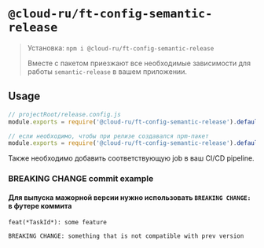 # `@cloud-ru/ft-config-semantic-release`

> Установка: `npm i @cloud-ru/ft-config-semantic-release`
>
> Вместе с пакетом приезжают все необходимые зависимости для работы `semantic-release` в вашем приложении.

## Usage

```js
// projectRoot/release.config.js
module.exports = require('@cloud-ru/ft-config-semantic-release').defaultReleaseConfig();

// если необходимо, чтобы при релизе создавался npm-пакет
module.exports = require('@cloud-ru/ft-config-semantic-release').defaultReleaseConfig({ shouldPublishPackage: true });
```
Также необходимо добавить соответствующую job в ваш CI/CD pipeline.

### BREAKING CHANGE commit example
#### Для выпуска мажорной версии нужно использовать `BREAKING CHANGE:` в футере коммита
```
feat(*TaskId*): some feature

BREAKING CHANGE: something that is not compatible with prev version
```
